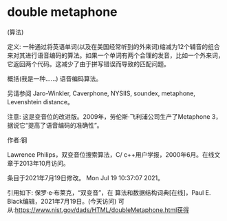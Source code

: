# double metaphone


(算法)



定义:
一种通过将英语单词(以及在美国经常听到的外来词)缩减为12个辅音的组合来对其进行语音编码的算法。如果一个单词有两个合理的发音，比如一个外来词，它返回两个代码。这减少了由于拼写错误而导致的匹配问题。



概括(我是一种……)
语音编码算法。



另请参阅
Jaro-Winkler, Caverphone, NYSIIS, soundex, metaphone, Levenshtein distance。



注意:
这是变音位的改进版。2009年，劳伦斯·飞利浦公司生产了Metaphone 3，据说它“提高了语音编码的准确性”。


作者:钢


Lawrence Philips，双变音位搜索算法，C/ c++用户学报，2000年6月。在线文章于2013年10月访问。








条目于2021年7月19日修改。
Mon Jul 19 10:37:07 2021。



引用如下:
保罗·e·布莱克，“双变音”，在
算法和数据结构词典[在线]，Paul E. Black编辑，2021年7月19日。(今天访问)
可从:https://www.nist.gov/dads/HTML/doubleMetaphone.html获得